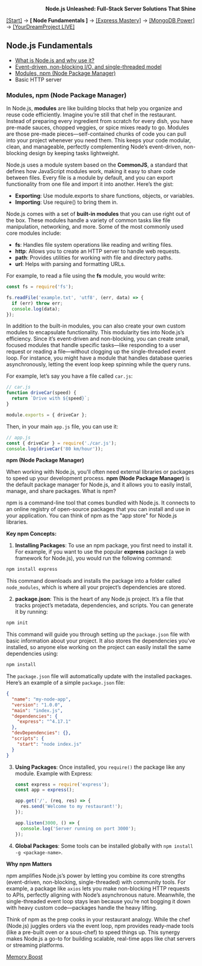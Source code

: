 **<p align="right">Node.js Unleashed: Full-Stack Server Solutions That Shine</p>**

[[Start]](../Introduction.md) → **[ Node Fundamentals ]** → [[Express Mastery]](#express) → [[MongoDB Power]](#mongodb) → [[YourDreamProject LIVE]](#project)

## Node.js Fundamentals
* [What is Node.js and why use it?](1-1.md)
* [Event-driven, non-blocking I/O, and single-threaded model](1-2.md)
* [Modules, npm (Node Package Manager)](#Modules-npm-Node-Package-Manager)
* Basic HTTP server

### Modules, npm (Node Package Manager)

In Node.js, **modules** are like building blocks that help you organize and reuse code efficiently. Imagine you’re still that chef in the restaurant. Instead of preparing every ingredient from scratch for every dish, you have pre-made sauces, chopped veggies, or spice mixes ready to go. Modules are those pre-made pieces—self-contained chunks of code you can pull into your project whenever you need them. This keeps your code modular, clean, and manageable, perfectly complementing Node’s event-driven, non-blocking design by keeping tasks lightweight.

Node.js uses a module system based on the **CommonJS**, a standard that defines how JavaScript modules work, making it easy to share code between files. Every file is a module by default, and you can export functionality from one file and import it into another. Here’s the gist:
- **Exporting**: Use module.exports to share functions, objects, or variables.
- **Importing**: Use require() to bring them in.

Node.js comes with a set of **built-in modules** that you can use right out of the box. These modules handle a variety of common tasks like file manipulation, networking, and more. Some of the most commonly used core modules include:
- **fs**: Handles file system operations like reading and writing files.
- **http**: Allows you to create an HTTP server to handle web requests.
- **path**: Provides utilities for working with file and directory paths.
- **url**: Helps with parsing and formatting URLs.

For example, to read a file using the **fs** module, you would write:
```javascript
const fs = require('fs');

fs.readFile('example.txt', 'utf8', (err, data) => {
  if (err) throw err;
  console.log(data);
});
```
In addition to the built-in modules, you can also create your own custom modules to encapsulate functionality. This modularity ties into Node.js’s efficiency. Since it’s event-driven and non-blocking, you can create small, focused modules that handle specific tasks—like responding to a user request or reading a file—without clogging up the single-threaded event loop. For instance, you might have a module that handles database queries asynchronously, letting the event loop keep spinning while the query runs.

For example, let’s say you have a file called `car.js`:
```javascript
// car.js
function driveCar(speed) {
  return `Drive with ${speed}`;
}

module.exports = { driveCar };
```
Then, in your main `app.js` file, you can use it:
```javascript
// app.js
const { driveCar } = require('./car.js');
console.log(driveCar('80 km/hour')); 
```
**npm (Node Package Manager)**

When working with Node.js, you'll often need external libraries or packages to speed up your development process. **npm (Node Package Manager)** is the default package manager for Node.js, and it allows you to easily install, manage, and share packages. What is npm?

npm is a command-line tool that comes bundled with Node.js. It connects to an online registry of open-source packages that you can install and use in your application. You can think of npm as the "app store" for Node.js libraries.

**Key npm Concepts:**
1. **Installing Packages**:
To use an npm package, you first need to install it. For example, if you want to use the popular **express** package (a web framework for Node.js), you would run the following command:
```bash
npm install express
```
This command downloads and installs the package into a folder called `node_modules`, which is where all your project’s dependencies are stored.

2. **package.json**:
This is the heart of any Node.js project. It’s a file that tracks project’s metadata, dependencies, and scripts. You can generate it by running:
```bash
npm init
```
This command will guide you through setting up the `package.json` file with basic information about your project. It also stores the dependencies you've installed, so anyone else working on the project can easily install the same dependencies using:
```bash
npm install
```
The `package.json` file will automatically update with the installed packages. Here’s an example of a simple `package.json` file:
```json
{
  "name": "my-node-app",
  "version": "1.0.0",
  "main": "index.js",
  "dependencies": {
    "express": "^4.17.1"
  },
  "devDependencies": {},
  "scripts": {
    "start": "node index.js"
  }
}
```
3. **Using Packages**:
   Once installed, you `require()` the package like any module. Example with Express:
     ```javascript
     const express = require('express');
     const app = express();

     app.get('/', (req, res) => {
       res.send('Welcome to my restaurant!');
     });

     app.listen(3000, () => {
       console.log('Server running on port 3000');
     });
     ```
4. **Global Packages**:
   Some tools can be installed globally with `npm install -g <package-name>`.

**Why npm Matters**

npm amplifies Node.js’s power by letting you combine its core strengths (event-driven, non-blocking, single-threaded) with community tools. For example, a package like `axios` lets you make non-blocking HTTP requests to APIs, perfectly aligning with Node’s asynchronous nature. Meanwhile, the single-threaded event loop stays lean because you’re not bogging it down with heavy custom code—packages handle the heavy lifting.

Think of npm as the prep cooks in your restaurant analogy. While the chef (Node.js) juggles orders via the event loop, npm provides ready-made tools (like a pre-built oven or a sous-chef) to speed things up. This synergy makes Node.js a go-to for building scalable, real-time apps like chat servers or streaming platforms.

[Memory Boost](1-3MB.md)
